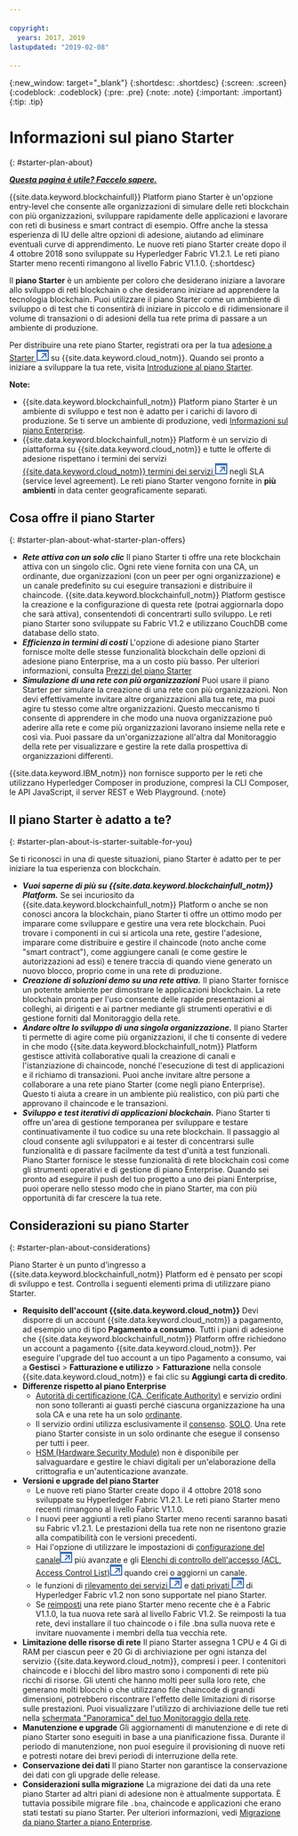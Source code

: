 ```yaml
---

copyright:
  years: 2017, 2019
lastupdated: "2019-02-08"

---
```


{:new_window: target="_blank"}
{:shortdesc: .shortdesc}
{:screen: .screen}
{:codeblock: .codeblock}
{:pre: .pre}
{:note: .note}
{:important: .important}
{:tip: .tip}

# Informazioni sul piano Starter
{: #starter-plan-about}

***[Questa pagina è utile? Faccelo sapere.](https://www.surveygizmo.com/s3/4501493/IBM-Blockchain-Documentation)***

{{site.data.keyword.blockchainfull}} Platform piano Starter è un'opzione entry-level che consente alle organizzazioni di simulare delle reti blockchain con più organizzazioni, sviluppare rapidamente delle applicazioni e lavorare con reti di business e smart contract di esempio. Offre anche la stessa esperienza di IU delle altre opzioni di adesione, aiutando ad eliminare eventuali curve di apprendimento. Le nuove reti piano Starter create dopo il 4 ottobre 2018 sono sviluppate su Hyperledger Fabric V1.2.1. Le reti piano Starter meno recenti rimangono al livello Fabric V1.1.0.
{:shortdesc}

Il **piano Starter** è un ambiente per coloro che desiderano iniziare a lavorare allo sviluppo di reti blockchain o che desiderano iniziare ad apprendere la tecnologia blockchain. Puoi utilizzare il piano Starter come un ambiente di sviluppo o di test che ti consentirà di iniziare in piccolo e di ridimensionare il volume di transazioni o di adesioni della tua rete prima di passare a un ambiente di produzione.

 Per distribuire una rete piano Starter, registrati ora per la tua [adesione a Starter ![Icona link esterno](images/external_link.svg "Icona link esterno")](https://console.bluemix.net/catalog/services/blockchain?env_id=ibm:yp:us-south&taxonomyNavigation=apps) su {{site.data.keyword.cloud_notm}}. Quando sei pronto a iniziare a sviluppare la tua rete, visita [Introduzione al piano Starter](/docs/services/blockchain/get_start_starter_plan.html#getting-started-with-starter-plan).


**Note:**
- {{site.data.keyword.blockchainfull_notm}} Platform piano Starter è un ambiente di sviluppo e test  non è adatto per i carichi di lavoro di produzione. Se ti serve un ambiente di produzione, vedi [Informazioni sul piano Enterprise](/docs/services/blockchain/enterprise_plan.html#enterprise-plan-about).
- {{site.data.keyword.blockchainfull_notm}} Platform è un servizio di piattaforma su {{site.data.keyword.cloud_notm}} e tutte le offerte di adesione rispettano i termini dei servizi [{{site.data.keyword.cloud_notm}} termini dei servizi ![Icona link esterno](images/external_link.svg "Icona link esterno")](http://www-03.ibm.com/software/sla/sladb.nsf/sla/bm "{{site.data.keyword.cloud_notm}}") negli SLA (service level agreement). Le reti piano Starter vengono fornite in **più ambienti** in data center geograficamente separati.

## Cosa offre il piano Starter
{: #starter-plan-about-what-starter-plan-offers}

- **_Rete attiva con un solo clic_**
    Il piano Starter ti offre una rete blockchain attiva con un singolo clic. Ogni rete viene fornita con una CA, un ordinante, due organizzazioni (con un peer per ogni organizzazione) e un canale predefinito su cui eseguire transazioni e distribuire il chaincode. {{site.data.keyword.blockchainfull_notm}} Platform gestisce la creazione e la configurazione di questa rete (potrai aggiornarla dopo che sarà attiva), consentendoti di concentrarti sullo sviluppo. Le reti piano Starter sono sviluppate su Fabric V1.2 e utilizzano CouchDB come database dello stato.
- **_Efficienza in termini di costi_**
    L'opzione di adesione piano Starter fornisce molte delle stesse funzionalità blockchain delle opzioni di adesione piano Enterprise, ma a un costo più basso. Per ulteriori informazioni, consulta [Prezzi del piano Starter](/docs/services/blockchain/howto/pricing.html#ibp-pricing-starter-pricing)
- **_Simulazione di una rete con più organizzazioni_**
    Puoi usare il piano Starter per simulare la creazione di una rete con più organizzazioni. Non devi effettivamente invitare altre organizzazioni alla tua rete, ma puoi agire tu stesso come altre organizzazioni. Questo meccanismo ti consente di apprendere in che modo una nuova organizzazione può aderire alla rete e come più organizzazioni lavorano insieme nella rete e così via. Puoi passare da un'organizzazione all'altra dal Monitoraggio della rete per visualizzare e gestire la rete dalla prospettiva di organizzazioni differenti.

{{site.data.keyword.IBM_notm}} non fornisce supporto per le reti che utilizzano Hyperledger Composer in produzione, compresi la CLI Composer, le API JavaScript, il server REST e Web Playground.
{:note}

## Il piano Starter è adatto a te?
{: #starter-plan-about-is-starter-suitable-for-you}

Se ti riconosci in una di queste situazioni, piano Starter è adatto per te per iniziare la tua esperienza con blockchain.
- **_Vuoi saperne di più su {{site.data.keyword.blockchainfull_notm}} Platform._**
    Se sei incuriosito da {{site.data.keyword.blockchainfull_notm}} Platform o anche se non conosci ancora la blockchain, piano Starter ti offre un ottimo modo per imparare come sviluppare e gestire una vera rete blockchain. Puoi trovare i componenti in cui si articola una rete, gestire l'adesione, imparare come distribuire e gestire il chaincode (noto anche come "smart contract"), come aggiungere canali (e come gestire le autorizzazioni ad essi) e tenere traccia di quando viene generato un nuovo blocco, proprio come in una rete di produzione.
- **_Creazione di soluzioni demo su una rete attiva._**
    Il piano Starter fornisce un potente ambiente per dimostrare le applicazioni blockchain. La rete blockchain pronta per l'uso consente delle rapide presentazioni ai colleghi, ai dirigenti e ai partner mediante gli strumenti operativi e di gestione forniti dal Monitoraggio della rete.
- **_Andare oltre lo sviluppo di una singola organizzazione._**
    Il piano Starter ti permette di agire come più organizzazioni, il che ti consente di vedere in che modo {{site.data.keyword.blockchainfull_notm}} Platform gestisce attività collaborative quali la creazione di canali e l'istanziazione di chaincode, nonché l'esecuzione di test di applicazioni e il richiamo di transazioni. Puoi anche invitare altre persone a collaborare a una rete piano Starter (come negli piano Enterprise). Questo ti aiuta a creare in un ambiente più realistico, con più parti che approvano il chaincode e le transazioni.
- **_Sviluppo e test iterativi di applicazioni blockchain._**
    Piano Starter ti offre un'area di gestione temporanea per sviluppare e testare continuativamente il tuo codice su una rete blockchain. Il passaggio al cloud consente agli sviluppatori e ai tester di concentrarsi sulle funzionalità e di passare facilmente da test d'unità a test funzionali. Piano Starter fornisce le stesse funzionalità di rete blockchain così come gli strumenti operativi e di gestione di piano Enterprise. Quando sei pronto ad eseguire il push del tuo progetto a uno dei piani Enterprise, puoi operare nello stesso modo che in piano Starter, ma con più opportunità di far crescere la tua rete.

## Considerazioni su piano Starter
{: #starter-plan-about-considerations}

Piano Starter è un punto d'ingresso a {{site.data.keyword.blockchainfull_notm}} Platform ed è pensato per scopi di sviluppo e test.  Controlla i seguenti elementi prima di utilizzare piano Starter.

- **Requisito dell'account {{site.data.keyword.cloud_notm}}**
    Devi disporre di un account {{site.data.keyword.cloud_notm}} a pagamento, ad esempio uno di tipo **Pagamento a consumo**. Tutti i piani di adesione che {{site.data.keyword.blockchainfull_notm}} Platform offre richiedono un account a pagamento {{site.data.keyword.cloud_notm}}. Per eseguire l'upgrade del tuo account a un tipo Pagamento a consumo, vai a **Gestisci** > **Fatturazione e utilizzo** > **Fatturazione** nella console {{site.data.keyword.cloud_notm}} e fai clic su **Aggiungi carta di credito**.
- **Differenze rispetto al piano Enterprise**
    - [Autorità di certificazione (CA, Cerificate Authority)](/docs/services/blockchain/glossary.html#glossary-CA) e servizio ordini non sono tolleranti ai guasti perché ciascuna organizzazione ha una sola CA e una rete ha un solo [ordinante](/docs/services/blockchain/glossary.html#glossary-orderer).
    - Il servizio ordini utilizza esclusivamente il [consenso](/docs/services/blockchain/glossary.html#glossary-consensus). [SOLO](/docs/services/blockchain/glossary.html#glossary-solo). Una rete piano Starter consiste in un solo ordinante che esegue il consenso per tutti i peer.
    - [HSM (Hardware Security Module)](/docs/services/blockchain/glossary.html#glossary-hsm) non è disponibile per salvaguardare e gestire le chiavi digitali per un'elaborazione della crittografia e un'autenticazione avanzate.
- **Versioni e upgrade del piano Starter**
    - Le nuove reti piano Starter create dopo il 4 ottobre 2018 sono sviluppate su Hyperledger Fabric V1.2.1. Le reti piano Starter meno recenti rimangono al livello Fabric V1.1.0.
    - I nuovi peer aggiunti a reti piano Starter meno recenti saranno basati su Fabric v1.2.1. Le prestazioni della tua rete non ne risentono grazie alla compatibilità con le versioni precedenti.
    - Hai l'opzione di utilizzare le impostazioni di [configurazione del canale![Icona link esterno](images/external_link.svg "Icona link esterno")](https://hyperledger-fabric.readthedocs.io/en/latest/config_update.html "configurazione del canale") più avanzate e gli [Elenchi di controllo dell'accesso (ACL, Access Control List)![Icona link esterno](images/external_link.svg "Icona link esterno")](https://hyperledger-fabric.readthedocs.io/en/release-v1.2/access_control.html "Elenchi di controllo dell'accesso (ACL, Access Control List)") quando crei o aggiorni un canale.
    - le funzioni di [rilevamento dei servizi ![Icona link esterno](images/external_link.svg "Icona link esterno")](https://hyperledger-fabric.readthedocs.io/en/release-1.2/discovery-overview.html "rilevamento dei servizi") e [dati privati ![Icona link esterno](images/external_link.svg "Icona link esterno")](https://hyperledger-fabric.readthedocs.io/en/release-1.2/private-data/private-data.html "dati privati") di Hyperledger Fabric v1.2 non sono supportate nel piano Starter.
    - Se [reimposti](/docs/services/blockchain/v10_dashboard.html#ibp-dashboard-reset-network) una rete piano Starter meno recente che è a Fabric V1.1.0, la tua nuova rete sarà al livello Fabric V1.2. Se reimposti la tua rete, devi installare il tuo chaincode o i file .bna sulla nuova rete e invitare nuovamente i membri della tua vecchia rete.
- **Limitazione delle risorse di rete**
    Il piano Starter assegna 1 CPU e 4 Gi di RAM per ciascun peer e  20 Gi di archiviazione per ogni istanza del servizio {{site.data.keyword.cloud_notm}}, compresi i peer. I contenitori chaincode e i blocchi del libro mastro sono i componenti di rete più ricchi di risorse. Gli utenti che hanno molti peer sulla loro rete, che generano molti blocchi o che utilizzano file chaincode di grandi dimensioni, potrebbero riscontrare l'effetto delle limitazioni di risorse sulle prestazioni. Puoi visualizzare l'utilizzo di archiviazione delle tue reti nella [schermata "Panoramica" del tuo Monitoraggio della rete](/docs/services/blockchain/v10_dashboard.html#ibp-dashboard-storage).
- **Manutenzione e upgrade**
    Gli aggiornamenti di manutenzione e di rete di piano Starter sono eseguiti in base a una pianificazione fissa. Durante il periodo di manutenzione, non puoi eseguire il provisioning di nuove reti e potresti notare dei brevi periodi di interruzione della rete.
- **Conservazione dei dati**
    Il piano Starter non garantisce la conservazione dei dati con gli upgrade delle release.
- **Considerazioni sulla migrazione**
    La migrazione dei dati da una rete piano Starter ad altri piani di adesione non è attualmente supportata. È tuttavia possibile migrare file `.bna`, chaincode e applicazioni che erano stati testati su piano Starter. Per ulteriori informazioni, vedi [Migrazione da piano Starter a piano Enterprise](/docs/services/blockchain/howto/migrate_sp_ep.html#migrate_starter_to_enterprise).
